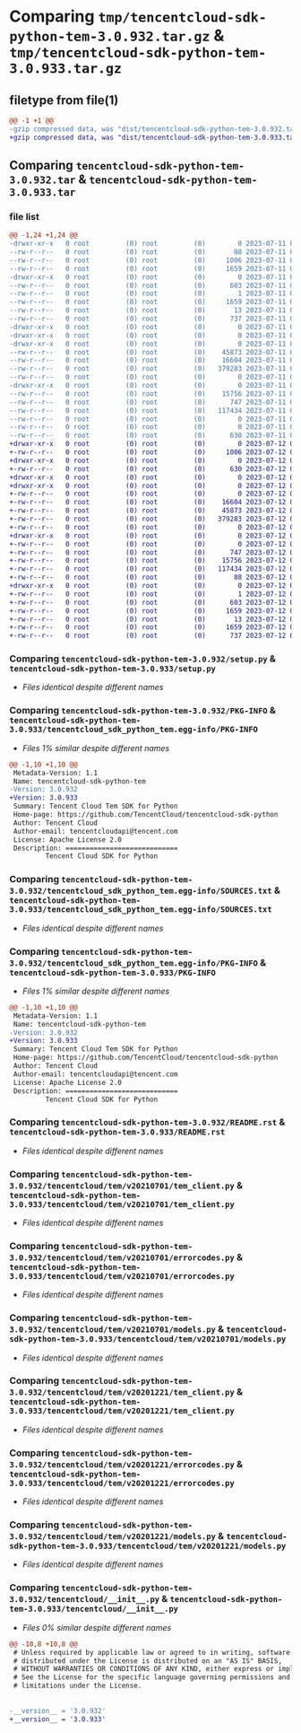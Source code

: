 # Comparing `tmp/tencentcloud-sdk-python-tem-3.0.932.tar.gz` & `tmp/tencentcloud-sdk-python-tem-3.0.933.tar.gz`

## filetype from file(1)

```diff
@@ -1 +1 @@
-gzip compressed data, was "dist/tencentcloud-sdk-python-tem-3.0.932.tar", last modified: Tue Jul 11 01:01:34 2023, max compression
+gzip compressed data, was "dist/tencentcloud-sdk-python-tem-3.0.933.tar", last modified: Wed Jul 12 00:41:59 2023, max compression
```

## Comparing `tencentcloud-sdk-python-tem-3.0.932.tar` & `tencentcloud-sdk-python-tem-3.0.933.tar`

### file list

```diff
@@ -1,24 +1,24 @@
-drwxr-xr-x   0 root         (0) root         (0)        0 2023-07-11 01:01:34.000000 tencentcloud-sdk-python-tem-3.0.932/
--rw-r--r--   0 root         (0) root         (0)       88 2023-07-11 01:01:34.000000 tencentcloud-sdk-python-tem-3.0.932/setup.cfg
--rw-r--r--   0 root         (0) root         (0)     1006 2023-07-11 01:01:34.000000 tencentcloud-sdk-python-tem-3.0.932/setup.py
--rw-r--r--   0 root         (0) root         (0)     1659 2023-07-11 01:01:34.000000 tencentcloud-sdk-python-tem-3.0.932/PKG-INFO
-drwxr-xr-x   0 root         (0) root         (0)        0 2023-07-11 01:01:34.000000 tencentcloud-sdk-python-tem-3.0.932/tencentcloud_sdk_python_tem.egg-info/
--rw-r--r--   0 root         (0) root         (0)      603 2023-07-11 01:01:34.000000 tencentcloud-sdk-python-tem-3.0.932/tencentcloud_sdk_python_tem.egg-info/SOURCES.txt
--rw-r--r--   0 root         (0) root         (0)        1 2023-07-11 01:01:34.000000 tencentcloud-sdk-python-tem-3.0.932/tencentcloud_sdk_python_tem.egg-info/dependency_links.txt
--rw-r--r--   0 root         (0) root         (0)     1659 2023-07-11 01:01:34.000000 tencentcloud-sdk-python-tem-3.0.932/tencentcloud_sdk_python_tem.egg-info/PKG-INFO
--rw-r--r--   0 root         (0) root         (0)       13 2023-07-11 01:01:34.000000 tencentcloud-sdk-python-tem-3.0.932/tencentcloud_sdk_python_tem.egg-info/top_level.txt
--rw-r--r--   0 root         (0) root         (0)      737 2023-07-11 01:01:34.000000 tencentcloud-sdk-python-tem-3.0.932/README.rst
-drwxr-xr-x   0 root         (0) root         (0)        0 2023-07-11 01:01:34.000000 tencentcloud-sdk-python-tem-3.0.932/tencentcloud/
-drwxr-xr-x   0 root         (0) root         (0)        0 2023-07-11 01:01:34.000000 tencentcloud-sdk-python-tem-3.0.932/tencentcloud/tem/
-drwxr-xr-x   0 root         (0) root         (0)        0 2023-07-11 01:01:34.000000 tencentcloud-sdk-python-tem-3.0.932/tencentcloud/tem/v20210701/
--rw-r--r--   0 root         (0) root         (0)    45873 2023-07-11 01:01:34.000000 tencentcloud-sdk-python-tem-3.0.932/tencentcloud/tem/v20210701/tem_client.py
--rw-r--r--   0 root         (0) root         (0)    16604 2023-07-11 01:01:34.000000 tencentcloud-sdk-python-tem-3.0.932/tencentcloud/tem/v20210701/errorcodes.py
--rw-r--r--   0 root         (0) root         (0)   379283 2023-07-11 01:01:34.000000 tencentcloud-sdk-python-tem-3.0.932/tencentcloud/tem/v20210701/models.py
--rw-r--r--   0 root         (0) root         (0)        0 2023-07-11 01:01:34.000000 tencentcloud-sdk-python-tem-3.0.932/tencentcloud/tem/v20210701/__init__.py
-drwxr-xr-x   0 root         (0) root         (0)        0 2023-07-11 01:01:34.000000 tencentcloud-sdk-python-tem-3.0.932/tencentcloud/tem/v20201221/
--rw-r--r--   0 root         (0) root         (0)    15756 2023-07-11 01:01:34.000000 tencentcloud-sdk-python-tem-3.0.932/tencentcloud/tem/v20201221/tem_client.py
--rw-r--r--   0 root         (0) root         (0)      747 2023-07-11 01:01:34.000000 tencentcloud-sdk-python-tem-3.0.932/tencentcloud/tem/v20201221/errorcodes.py
--rw-r--r--   0 root         (0) root         (0)   117434 2023-07-11 01:01:34.000000 tencentcloud-sdk-python-tem-3.0.932/tencentcloud/tem/v20201221/models.py
--rw-r--r--   0 root         (0) root         (0)        0 2023-07-11 01:01:34.000000 tencentcloud-sdk-python-tem-3.0.932/tencentcloud/tem/v20201221/__init__.py
--rw-r--r--   0 root         (0) root         (0)        0 2023-07-11 01:01:34.000000 tencentcloud-sdk-python-tem-3.0.932/tencentcloud/tem/__init__.py
--rw-r--r--   0 root         (0) root         (0)      630 2023-07-11 01:01:34.000000 tencentcloud-sdk-python-tem-3.0.932/tencentcloud/__init__.py
+drwxr-xr-x   0 root         (0) root         (0)        0 2023-07-12 00:41:59.000000 tencentcloud-sdk-python-tem-3.0.933/
+-rw-r--r--   0 root         (0) root         (0)     1006 2023-07-12 00:41:59.000000 tencentcloud-sdk-python-tem-3.0.933/setup.py
+drwxr-xr-x   0 root         (0) root         (0)        0 2023-07-12 00:41:59.000000 tencentcloud-sdk-python-tem-3.0.933/tencentcloud/
+-rw-r--r--   0 root         (0) root         (0)      630 2023-07-12 00:41:59.000000 tencentcloud-sdk-python-tem-3.0.933/tencentcloud/__init__.py
+drwxr-xr-x   0 root         (0) root         (0)        0 2023-07-12 00:41:59.000000 tencentcloud-sdk-python-tem-3.0.933/tencentcloud/tem/
+drwxr-xr-x   0 root         (0) root         (0)        0 2023-07-12 00:41:59.000000 tencentcloud-sdk-python-tem-3.0.933/tencentcloud/tem/v20210701/
+-rw-r--r--   0 root         (0) root         (0)        0 2023-07-12 00:41:59.000000 tencentcloud-sdk-python-tem-3.0.933/tencentcloud/tem/v20210701/__init__.py
+-rw-r--r--   0 root         (0) root         (0)    16604 2023-07-12 00:41:59.000000 tencentcloud-sdk-python-tem-3.0.933/tencentcloud/tem/v20210701/errorcodes.py
+-rw-r--r--   0 root         (0) root         (0)    45873 2023-07-12 00:41:59.000000 tencentcloud-sdk-python-tem-3.0.933/tencentcloud/tem/v20210701/tem_client.py
+-rw-r--r--   0 root         (0) root         (0)   379283 2023-07-12 00:41:59.000000 tencentcloud-sdk-python-tem-3.0.933/tencentcloud/tem/v20210701/models.py
+-rw-r--r--   0 root         (0) root         (0)        0 2023-07-12 00:41:59.000000 tencentcloud-sdk-python-tem-3.0.933/tencentcloud/tem/__init__.py
+drwxr-xr-x   0 root         (0) root         (0)        0 2023-07-12 00:41:59.000000 tencentcloud-sdk-python-tem-3.0.933/tencentcloud/tem/v20201221/
+-rw-r--r--   0 root         (0) root         (0)        0 2023-07-12 00:41:59.000000 tencentcloud-sdk-python-tem-3.0.933/tencentcloud/tem/v20201221/__init__.py
+-rw-r--r--   0 root         (0) root         (0)      747 2023-07-12 00:41:59.000000 tencentcloud-sdk-python-tem-3.0.933/tencentcloud/tem/v20201221/errorcodes.py
+-rw-r--r--   0 root         (0) root         (0)    15756 2023-07-12 00:41:59.000000 tencentcloud-sdk-python-tem-3.0.933/tencentcloud/tem/v20201221/tem_client.py
+-rw-r--r--   0 root         (0) root         (0)   117434 2023-07-12 00:41:59.000000 tencentcloud-sdk-python-tem-3.0.933/tencentcloud/tem/v20201221/models.py
+-rw-r--r--   0 root         (0) root         (0)       88 2023-07-12 00:41:59.000000 tencentcloud-sdk-python-tem-3.0.933/setup.cfg
+drwxr-xr-x   0 root         (0) root         (0)        0 2023-07-12 00:41:59.000000 tencentcloud-sdk-python-tem-3.0.933/tencentcloud_sdk_python_tem.egg-info/
+-rw-r--r--   0 root         (0) root         (0)        1 2023-07-12 00:41:59.000000 tencentcloud-sdk-python-tem-3.0.933/tencentcloud_sdk_python_tem.egg-info/dependency_links.txt
+-rw-r--r--   0 root         (0) root         (0)      603 2023-07-12 00:41:59.000000 tencentcloud-sdk-python-tem-3.0.933/tencentcloud_sdk_python_tem.egg-info/SOURCES.txt
+-rw-r--r--   0 root         (0) root         (0)     1659 2023-07-12 00:41:59.000000 tencentcloud-sdk-python-tem-3.0.933/tencentcloud_sdk_python_tem.egg-info/PKG-INFO
+-rw-r--r--   0 root         (0) root         (0)       13 2023-07-12 00:41:59.000000 tencentcloud-sdk-python-tem-3.0.933/tencentcloud_sdk_python_tem.egg-info/top_level.txt
+-rw-r--r--   0 root         (0) root         (0)     1659 2023-07-12 00:41:59.000000 tencentcloud-sdk-python-tem-3.0.933/PKG-INFO
+-rw-r--r--   0 root         (0) root         (0)      737 2023-07-12 00:41:59.000000 tencentcloud-sdk-python-tem-3.0.933/README.rst
```

### Comparing `tencentcloud-sdk-python-tem-3.0.932/setup.py` & `tencentcloud-sdk-python-tem-3.0.933/setup.py`

 * *Files identical despite different names*

### Comparing `tencentcloud-sdk-python-tem-3.0.932/PKG-INFO` & `tencentcloud-sdk-python-tem-3.0.933/tencentcloud_sdk_python_tem.egg-info/PKG-INFO`

 * *Files 1% similar despite different names*

```diff
@@ -1,10 +1,10 @@
 Metadata-Version: 1.1
 Name: tencentcloud-sdk-python-tem
-Version: 3.0.932
+Version: 3.0.933
 Summary: Tencent Cloud Tem SDK for Python
 Home-page: https://github.com/TencentCloud/tencentcloud-sdk-python
 Author: Tencent Cloud
 Author-email: tencentcloudapi@tencent.com
 License: Apache License 2.0
 Description: ============================
         Tencent Cloud SDK for Python
```

### Comparing `tencentcloud-sdk-python-tem-3.0.932/tencentcloud_sdk_python_tem.egg-info/SOURCES.txt` & `tencentcloud-sdk-python-tem-3.0.933/tencentcloud_sdk_python_tem.egg-info/SOURCES.txt`

 * *Files identical despite different names*

### Comparing `tencentcloud-sdk-python-tem-3.0.932/tencentcloud_sdk_python_tem.egg-info/PKG-INFO` & `tencentcloud-sdk-python-tem-3.0.933/PKG-INFO`

 * *Files 1% similar despite different names*

```diff
@@ -1,10 +1,10 @@
 Metadata-Version: 1.1
 Name: tencentcloud-sdk-python-tem
-Version: 3.0.932
+Version: 3.0.933
 Summary: Tencent Cloud Tem SDK for Python
 Home-page: https://github.com/TencentCloud/tencentcloud-sdk-python
 Author: Tencent Cloud
 Author-email: tencentcloudapi@tencent.com
 License: Apache License 2.0
 Description: ============================
         Tencent Cloud SDK for Python
```

### Comparing `tencentcloud-sdk-python-tem-3.0.932/README.rst` & `tencentcloud-sdk-python-tem-3.0.933/README.rst`

 * *Files identical despite different names*

### Comparing `tencentcloud-sdk-python-tem-3.0.932/tencentcloud/tem/v20210701/tem_client.py` & `tencentcloud-sdk-python-tem-3.0.933/tencentcloud/tem/v20210701/tem_client.py`

 * *Files identical despite different names*

### Comparing `tencentcloud-sdk-python-tem-3.0.932/tencentcloud/tem/v20210701/errorcodes.py` & `tencentcloud-sdk-python-tem-3.0.933/tencentcloud/tem/v20210701/errorcodes.py`

 * *Files identical despite different names*

### Comparing `tencentcloud-sdk-python-tem-3.0.932/tencentcloud/tem/v20210701/models.py` & `tencentcloud-sdk-python-tem-3.0.933/tencentcloud/tem/v20210701/models.py`

 * *Files identical despite different names*

### Comparing `tencentcloud-sdk-python-tem-3.0.932/tencentcloud/tem/v20201221/tem_client.py` & `tencentcloud-sdk-python-tem-3.0.933/tencentcloud/tem/v20201221/tem_client.py`

 * *Files identical despite different names*

### Comparing `tencentcloud-sdk-python-tem-3.0.932/tencentcloud/tem/v20201221/errorcodes.py` & `tencentcloud-sdk-python-tem-3.0.933/tencentcloud/tem/v20201221/errorcodes.py`

 * *Files identical despite different names*

### Comparing `tencentcloud-sdk-python-tem-3.0.932/tencentcloud/tem/v20201221/models.py` & `tencentcloud-sdk-python-tem-3.0.933/tencentcloud/tem/v20201221/models.py`

 * *Files identical despite different names*

### Comparing `tencentcloud-sdk-python-tem-3.0.932/tencentcloud/__init__.py` & `tencentcloud-sdk-python-tem-3.0.933/tencentcloud/__init__.py`

 * *Files 0% similar despite different names*

```diff
@@ -10,8 +10,8 @@
 # Unless required by applicable law or agreed to in writing, software
 # distributed under the License is distributed on an "AS IS" BASIS,
 # WITHOUT WARRANTIES OR CONDITIONS OF ANY KIND, either express or implied.
 # See the License for the specific language governing permissions and
 # limitations under the License.
 
 
-__version__ = '3.0.932'
+__version__ = '3.0.933'
```

